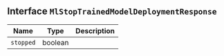 ## Interface `MlStopTrainedModelDeploymentResponse`

| Name | Type | Description |
| - | - | - |
| `stopped` | boolean | &nbsp; |
